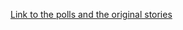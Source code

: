 [Link to the polls and the original stories](https://www.reddit.com/r/NoSleepOOC/comments/17yjdxg/2023_halloween_contest_voting_thread/?utm_source=share&utm_medium=web2x&context=3)